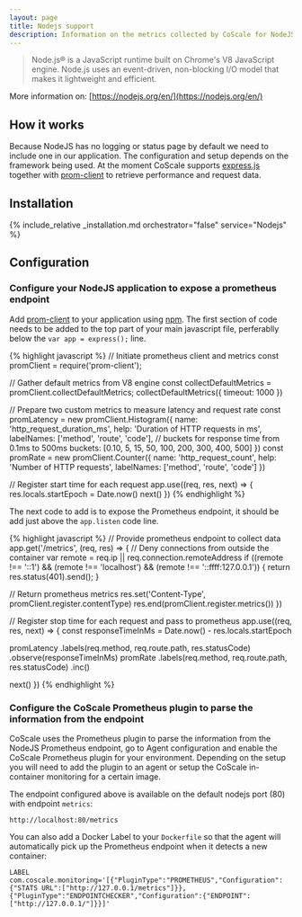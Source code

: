```yaml
---
layout: page
title: Nodejs support
description: Information on the metrics collected by CoScale for NodeJS.
---
```


> Node.js® is a JavaScript runtime built on Chrome's V8 JavaScript engine. Node.js uses an event-driven, non-blocking I/O model that makes it lightweight and efficient.

More information on: [https://nodejs.org/en/](https://nodejs.org/en/)

## How it works

Because NodeJS has no logging or status page by default we need to include one in our application. The configuration and setup depends on the framework being used. At the moment CoScale supports [express.js](http://expressjs.com/) together with [prom-client](https://github.com/siimon/prom-client) to retrieve performance and request data.

## Installation

{% include_relative _installation.md orchestrator="false" service="Nodejs" %}

## Configuration

### Configure your NodeJS application to expose a prometheus endpoint

Add [prom-client](https://github.com/siimon/prom-client) to your application using [npm](https://www.npmjs.com/). The first section of code needs to be added to the top part of your main javascript file, perferablly below the `var app = express();` line.


{% highlight javascript %}
// Initiate prometheus client and metrics
const promClient = require('prom-client');

// Gather default metrics from V8 engine
const collectDefaultMetrics = promClient.collectDefaultMetrics;
collectDefaultMetrics({ timeout: 1000 })

// Prepare two custom metrics to measure latency and request rate
const promLatency = new promClient.Histogram({
  name: 'http_request_duration_ms',
  help: 'Duration of HTTP requests in ms',
  labelNames: ['method', 'route', 'code'],
  // buckets for response time from 0.1ms to 500ms
  buckets: [0.10, 5, 15, 50, 100, 200, 300, 400, 500]
})
const promRate = new promClient.Counter({
  name: 'http_request_count',
  help: 'Number of HTTP requests',
  labelNames: ['method', 'route', 'code']
})

// Register start time for each request
app.use((req, res, next) => {
  res.locals.startEpoch = Date.now()
  next()
})
{% endhighlight %}

The next code to add is to expose the Prometheus endpoint, it should be add just above the `app.listen` code line.

{% highlight javascript %}
// Provide prometheus endpoint to collect data
app.get('/metrics', (req, res) => {
  // Deny connections from outside the container
  var remote = req.ip || req.connection.remoteAddress
  if ((remote !== '::1') && (remote !== 'localhost') && (remote !== '::ffff:127.0.0.1')) {
    return res.status(401).send();
  }

  // Return prometheus metrics
  res.set('Content-Type', promClient.register.contentType)
  res.end(promClient.register.metrics())
})

// Register stop time for each request and pass to prometheus
app.use((req, res, next) => {
  const responseTimeInMs = Date.now() - res.locals.startEpoch

  promLatency
    .labels(req.method, req.route.path, res.statusCode)
    .observe(responseTimeInMs)
  promRate
    .labels(req.method, req.route.path, res.statusCode)
    .inc()

  next()
})
{% endhighlight %}

### Configure the CoScale Prometheus plugin to parse the information from the endpoint

CoScale uses the Prometheus plugin to parse the information from the NodeJS Prometheus endpoint, go to Agent configuration and enable the CoScale Prometheus plugin for your environment. Depending on the setup you will need to add the plugin to an agent or setup the CoScale in-container monitoring for a certain image.

The endpoint configured above is available on the default nodejs port (80) with endpoint `metrics`:

`http://localhost:80/metrics`

You can also add a Docker Label to your `Dockerfile` so that the agent will automatically pick up the Prometheus endpoint when it detects a new container:

`LABEL com.coscale.monitoring='[{"PluginType":"PROMETHEUS","Configuration":{"STATS URL":["http://127.0.0.1/metrics"]}},{"PluginType":"ENDPOINTCHECKER","Configuration":{"ENDPOINT":["http://127.0.0.1/"]}}]'`
